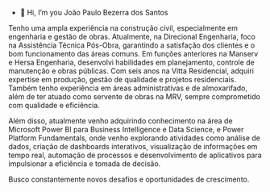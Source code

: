 - 👋 Hi, I’m you João Paulo Bezerra dos Santos

Tenho uma ampla experiência na construção civil, especialmente em engenharia e gestão de obras. Atualmente, na Direcional Engenharia, foco na Assistência Técnica Pós-Obra, garantindo a satisfação dos clientes e o bom funcionamento das áreas comuns. Em funções anteriores na Manserv e Hersa Engenharia, desenvolvi habilidades em planejamento, controle de manutenção e obras públicas. Com seis anos na Vitta Residencial, adquiri expertise em produção, gestão de qualidade e projetos residenciais. Também tenho experiência em áreas administrativas e de almoxarifado, além de ter atuado como servente de obras na MRV, sempre comprometido com qualidade e eficiência. 

Além disso, atualmente venho adquirindo conhecimento na área de Microsoft Power BI para Business Intelligence e Data Science, e Power Platform Fundamentals, onde venho explorando atividades como análise de dados, criação de dashboards interativos, visualização de informações em tempo real, automação de processos e desenvolvimento de aplicativos para impulsionar a eficiência e tomada de decisão.

Busco constantemente novos desafios e oportunidades de crescimento.
<!---
Joaopbezerra/Joaopbezerra is a ✨ special ✨ repository because its `README.md` (this file) appears on your GitHub profile.
You can click the Preview link to take a look at your changes.
--->
